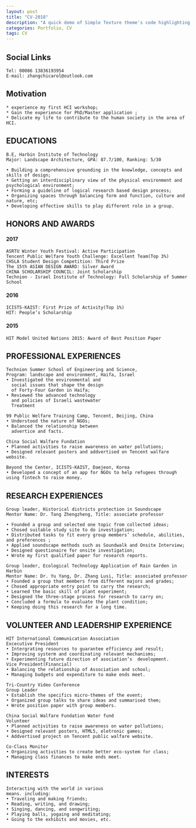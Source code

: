 ```yaml
---
layout: post
title: "CV-2018"
description: "A quick demo of Simple Texture theme's code highlighting features"
categories: Portfolio, CV
tags: CV
---
```



## Social Links

~~~~~~~~~~~~
Tel: 00086 13836193954
E-mail: zhangchicarol@outlook.com
~~~~~~~~~~~~


## Motivation

~~~~~~~~~~~~
* experience my first HCI workshop; 
* Gain the experience for PhD/Master application ;
* Delicate my life to contribute to the human society in the area of HCI.
~~~~~~~~~~~~


## EDUCATIONS
    
~~~~~~~~~~~~
B.E, Harbin Institute of Technology
Major: Landscape Architecture, GPA: 87.7/100, Ranking: 5/30   
   
• Building a comprehensive grounding in the knowledge, concepts and skills of design;
• Getting an interdisciplinary view of the physical environment and psychological environment;
• Forming a guideline of logical research based design process; 
• Organizing spaces through balancing form and function, culture and nature, etc;
• Developing effective skills to play different role in a group.
~~~~~~~~~~~~~~~~~~

## HONORS AND AWARDS

#### 2017 
~~~~~~~~~~~~
ASRTU Winter Youth Festival: Active Participation
Tencent Public Welfare Youth Challenge: Excellent Team(Top 3%)
CHSLA Student Design Competition: Third Prize
The 15th ASIAN DESIGN AWARD: Silver Award
CHINA SCHOLARSHIP COUNCIL: Joint Scholarship
Technion - Israel Institute of Technology: Full Scholarship of Summer School
~~~~~~~~~~~~

#### 2016
~~~~~~~~~~~~
ICISTS-KAIST: First Prize of Activity(Top 1%)
HIT: People’s Scholarship
~~~~~~~~~~~~

#### 2015
~~~~~~~~~~~~
HIT Model United Nations 2015: Award of Best Position Paper
~~~~~~~~~~~~~~~~~~



## PROFESSIONAL EXPERIENCES
~~~~~~~~~~~~~~~~~~
Technion Summer School of Engineering and Science,
Program: landscape and environment, Haifa, Israel
• Investigated the environmental and 
  social issues that shape the design 
  of Forty-Four Garden in Haifa;
• Reviewed the advanced technology 
  and policies of Israeli wastewater 
  Treatment 
~~~~~~~~~~~~~~~~~~

~~~~~~~~~~~~~~~~~~
99 Public Welfare Training Camp, Tencent, Beijing, China
• Understood the nature of NGOs;
• Balanced the relationship between 
  advertice and facts.
~~~~~~~~~~~~~~~~~~

~~~~~~~~~~~~~~~~~~
China Social Walfare Fundation 
• Planned activities to raise awareness on water pollutions;
• Designed relevant posters and addvertised on Tencent walfare website.
~~~~~~~~~~~~~~~~~~

~~~~~~~~~~~~~~~~~~
Beyond the Center, ICISTS-KAIST, Daejeon, Korea
• Developed a concept of an app for NGOs to help refugees through using fintech to raise money. 
~~~~~~~~~~~~~~~~~~

## RESEARCH EXPERIENCES

~~~~~~~~~~~~~~~~~~
Group leader, Historical districts protection in Soundscape
Mentor Name: Dr. Tang Zhengzheng, Title: associate professor

• Founded a group and selected one topic from collected ideas;
• Chosed suitable study site to do investigation;
• Distributed tasks to fit every group members’ schedule, abilities, and preferences ;
• Applied soundscape methods such as Soundwalk and Onsite Interview;
• Designed questionaire for onsite investigation;
• Wrote my first qualified paper for research reports.
~~~~~~~~~~~~~~~~~~

~~~~~~~~~~~~~~~~~~
Group leader, Ecological Technology Application of Rain Garden in Harbin                          
Mentor Name: Dr. Yu Yang, Dr. Zhang Lusi, Title: associated professor                                                                                                                                                                                                           • Founded a group that members from different majors and grades; 
• Chosed appropriate entry point to carry the research;
• Learned the basic skill of plant experiment; 
• Designed the three-stage process for research to carry on;
• Concluded a formula to evaluate the plant condition; 
• Keeping doing this research for a long time.
~~~~~~~~~~~~~~~~~~

## VOLUNTEER AND LEADERSHIP EXPERIENCE

~~~~~~~~~~~~~~~~~~
HIT International Communication Association    
Excecutive President                                         
• Intergrating resources to guarantee efficiency and result;
• Improving systerm and coordinating relevant mechanisms;
• Experimenting future direction of asociation’s  development.
Vice President(Financial)  
• Balancing the relationship of Association and school;
• Managing budgets and expenditure to make ends meet.
~~~~~~~~~~~~~~~~~~

~~~~~~~~~~~~~~~~~~
Tri-Country Video Conference                              
Group Leader 
• Establish the specifics micro-themes of the event;
• Organized group talks to share ideas and summarised them; 
• Wrote position paper with group members.
~~~~~~~~~~~~~~~~~~

~~~~~~~~~~~~~~~~~~
China Social Walfare Fundation Water fund                              
Volunteer 
• Planned activities to raise awareness on water pollutions;
• Designed relevant posters, HTML5, eletronic games; 
• Addvertised project on Tencent public walfare website.
~~~~~~~~~~~~~~~~~~

~~~~~~~~~~~~~~~~~~
Co-Class Monitor                              
• Organizing activities to create better eco-system for class; 
• Managing class finances to make ends meet.
~~~~~~~~~~~~~~~~~~

## INTERESTS
~~~~~~~~~~~~~~~~~~
Interacting with the world in various
means. including:
• Traveling and making friends;  
• Reading, writing, and drawing;
• Singing, dancing, and songwriting;
• Playing balls, yogaing and meditating;
• Going to the exhibits and movies, etc.
~~~~~~~~~~~~~~~~~~
